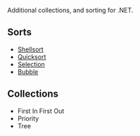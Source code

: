 Additional collections, and sorting for .NET.
## Sorts
+ [Shellsort](http://en.wikipedia.org/wiki/Shellsort)
+ [Quicksort](http://en.wikipedia.org/wiki/Quicksort)
+ [Selection](http://en.wikipedia.org/wiki/Selection_sort)
+ [Bubble](http://en.wikipedia.org/wiki/Bubble_sort)

## Collections
+ First In First Out
+ Priority
+ Tree